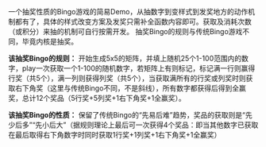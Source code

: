 一个抽奖性质的Bingo游戏的简易Demo，从抽数字到变样式到发奖地方的动作机制都有了，具体的样式改变方案及发奖只需补全函数内容即可。获取及消耗次数（或积分）来抽的机制可自行按需开发。
抽奖Bingo的规则与传统Bingo游戏不同，毕竟内核是抽奖。

**该抽奖Bingo的规则：**
开始生成5x5的矩阵，并填上随机25个1-100范围内的数字，play一次获取一个1-100的随机数字，若矩阵上有则标记，标记满一行则赢得行奖（共5个），满一列则获得列奖（共5个），当获取满所有的行奖或列奖时则获取右下角奖（这里与传统Bingo不同，不是斜线），所有数字都获得后得到全赢奖，总计12个奖品（5行奖+5列奖+1右下角奖+1全赢奖）。

**该抽奖Bingo的性质：**
保留了传统Bingo的“先易后难”趋势，奖品的获取则是“先少后多”“先小后大”（据规则理论上最后可一次获得4个奖品：即当其他数字已获取在最后取得右下角数字时同时获取1行奖+1列奖+1右下角奖+1全赢奖）

